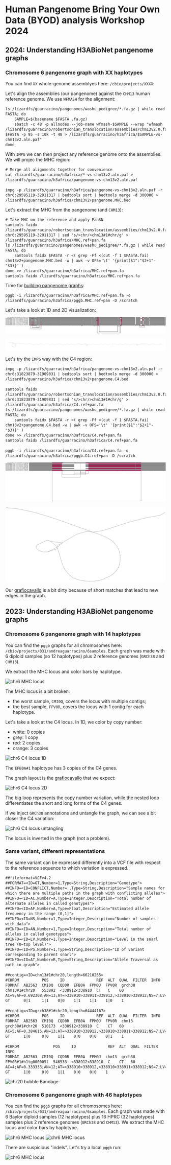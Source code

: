 # Human Pangenome Bring Your Own Data (BYOD) analysis Workshop 2024

## 2024: Understanding H3ABioNet pangenome graphs

### Chromosome 6 pangenome graph with XX haplotypes

You can find `XX` whole-genome assemblyes here: `/cbio/projects/XXXX`:

Let's align the assemblies (our pangenome) against the `CHM13` human reference genome. We use `WFMASH` for the alignment:

```shell
ls /lizardfs/guarracino/pangenomes/washu_pedigree/*.fa.gz | while read FASTA; do
    SAMPLE=$(basename $FASTA .fa.gz)
    sbatch -c 48 -p allnodes --job-name wfmash-$SAMPLE --wrap "wfmash /lizardfs/guarracino/robertsonian_translocation/assemblies/chm13v2.0.fa.gz $FASTA -p 95 -s 10k -t 48 > /lizardfs/guarracino/h3africa/$SAMPLE-vs-chm13v2.aln.paf"
done
```

With `IMPG` we can then project any reference genome onto the assemblies. We will projec the MHC region:

```shell
# Merge all alignments together for convenience
cat /lizardfs/guarracino/h3africa/*-vs-chm13v2.aln.paf > /lizardfs/guarracino/h3africa/pangenome-vs-chm13v2.aln.paf

impg -p /lizardfs/guarracino/h3africa/pangenome-vs-chm13v2.aln.paf -r chr6:29595119-32911317 | bedtools sort | bedtools merge -d 300000 > /lizardfs/guarracino/h3africa/chm13v2+pangenome.MHC.bed
```

Let's extract the MHC from the pangenome (and `CHM13`):

```shell
# Take MHC on the reference and apply PanSN
samtools faidx /lizardfs/guarracino/robertsonian_translocation/assemblies/chm13v2.0.fa.gz chr6:29595119-32911317 | sed 's/>chr/>chm13#1#chr/g' > /lizardfs/guarracino/h3africa/MHC.ref+pan.fa
ls /lizardfs/guarracino/pangenomes/washu_pedigree/*.fa.gz | while read FASTA; do
    samtools faidx $FASTA -r <( grep -Ff <(cut -f 1 $FASTA.fai) chm13v2+pangenome.MHC.bed -w | awk -v OFS='\t' '{print($1":"$2+1"-"$3)}' )
done >> /lizardfs/guarracino/h3africa/MHC.ref+pan.fa
samtools faidx /lizardfs/guarracino/h3africa/MHC.ref+pan.fa
```

Time for [building pangenome graphs](https://doi.org/10.1038/s41592-024-02430-3):

```shell
pggb -i /lizardfs/guarracino/h3africa/MHC.ref+pan.fa -o /lizardfs/guarracino/h3africa/pggb.MHC.ref+pan -D /scratch
```

Let's take a look at 1D and 2D visualization:


![chr6 MHC locus 1D](images/MHC.ref+pan.fa.bf3285f.11fba48.7b43761.smooth.final.og.viz_depth_multiqc.png)

![chr6 MHC locus 2D](images/MHC.ref+pan.fa.bf3285f.11fba48.7b43761.smooth.final.og.lay.draw.png)


Let's try the `IMPG` way with the C4 region:

```shell
impg -p /lizardfs/guarracino/h3africa/pangenome-vs-chm13v2.aln.paf -r chr6:31823879-31909831 | bedtools sort | bedtools merge -d 300000 > /lizardfs/guarracino/h3africa/chm13v2+pangenome.C4.bed

samtools faidx /lizardfs/guarracino/robertsonian_translocation/assemblies/chm13v2.0.fa.gz chr6:31823879-31909831 | sed 's/>chr/>chm13#1#chr/g' > /lizardfs/guarracino/h3africa/C4.ref+pan.fa
ls /lizardfs/guarracino/pangenomes/washu_pedigree/*.fa.gz | while read FASTA; do
    samtools faidx $FASTA -r <( grep -Ff <(cut -f 1 $FASTA.fai) chm13v2+pangenome.C4.bed -w | awk -v OFS='\t' '{print($1":"$2+1"-"$3)}' )
done >> /lizardfs/guarracino/h3africa/C4.ref+pan.fa
samtools faidx /lizardfs/guarracino/h3africa/C4.ref+pan.fa

pggb -i /lizardfs/guarracino/h3africa/C4.ref+pan.fa -o /lizardfs/guarracino/h3africa/pggb.C4.ref+pan -D /scratch
```

![chr6 C4 locus 1D](images/C4.ref+pan.fa.bf3285f.11fba48.7b43761.smooth.final.og.viz_depth_multiqc.png)

![chr6 C4 locus 2D](images/C4.ref+pan.fa.bf3285f.11fba48.7b43761.smooth.final.og.lay.draw.png)

Our [grafiocavallo](https://en.wikipedia.org/wiki/Caciocavallo) is a bit dirty because of short matches that lead to new edges in the graph.

## 2023: Understanding H3ABioNet pangenome graphs

### Chromosome 6 pangenome graph with 14 haplotypes

You can find the `pggb` graphs for all chromosomes here: `/cbio/projects/031/andreaguarracino/6samples`.
Each graph was made with 6 diploid samples (so 12 haplotypes) plus 2 reference genomes (`GRCh38` and `CHM13`).

We extract the MHC locus and color bars by haplotype.
 
![chr6 MHC locus](images/chr6.pan.MHC.png)

The MHC locus is a bit broken:
- the worst sample, `CMI0Q`, covers the locus with multiple contigs;
- the best sample, `FPV0R`, covers the locus with 1 contig for each haplotype.

Let's take a look at the C4 locus.
In 1D, we color by copy number:
- white: 0 copies
- grey: 1 copy
- red: 2 copies
- orange: 3 copies

![chr6 C4 locus 1D](images/chr6.pan.C4.sorted.m.png)

The `EFB0A#1` haplotype has 3 copies of the C4 genes.

The graph layout is the [grafiocavallo](https://en.wikipedia.org/wiki/Caciocavallo) that we expect:

![chr6 C4 locus 2D](images/chr6.pan.C4.sorted.2D.png)

The big loop represents the copy number variation, while the nested loop differentiates the short and long forms of the C4 genes.

If we inject `GRCh38` annotations and untangle the graph, we can see a bit closer the C4 variation:

![chr6 C4 locus untangling](images/chr6.pan.C4.untangling.png)

The locus is inverted in the graph (not a problem).

### Same variant, different representations

The same variant can be expressed differently into a VCF file with respect to the reference sequence to which variation is expressed.

```shell
##fileformat=VCFv4.2
##FORMAT=<ID=GT,Number=1,Type=String,Description="Genotype">
##INFO=<ID=CONFLICT,Number=.,Type=String,Description="Sample names for which there are multiple paths in the graph with conflicting alleles">
##INFO=<ID=AC,Number=A,Type=Integer,Description="Total number of alternate alleles in called genotypes">
##INFO=<ID=AF,Number=A,Type=Float,Description="Estimated allele frequency in the range (0,1]">
##INFO=<ID=NS,Number=1,Type=Integer,Description="Number of samples with data">
##INFO=<ID=AN,Number=1,Type=Integer,Description="Total number of alleles in called genotypes">
##INFO=<ID=LV,Number=1,Type=Integer,Description="Level in the snarl tree (0=top level)">
##INFO=<ID=PS,Number=1,Type=String,Description="ID of variant corresponding to parent snarl">
##INFO=<ID=AT,Number=R,Type=String,Description="Allele Traversal as path in graph">

##contig=<ID=chm13#1#chr20,length=66210255>
#CHROM          POS     ID              REF  ALT  QUAL  FILTER  INFO                                                                      FORMAT  AB2563  CMI0Q  CQD0R  EFB0A  FPM0J  FPV0R  grch38
chm13#1#chr20   553892  <338912<338910  CT   C    60    .       AC=9;AF=0.692308;AN=13;AT=>338910>338911>338912,>338910>338912;NS=7;LV=0  GT      0|1     1|1    0|0    1|1    1|1    1|0    1

##contig=<ID=grch38#1#chr20,length=64444167>
#CHROM          POS     ID              REF  ALT  QUAL  FILTER  INFO                                                                      FORMAT  AB2563  CMI0Q  CQD0R  EFB0A  FPM0J  FPV0R  chm13
grch38#1#chr20  510173  <338912<338910  C    CT   60    .       AC=5;AF=0.384615;AN=13;AT=>338910>338912,>338910>338911>338912;NS=7;LV=0  GT      1|0     0|0    1|1    0|0    0|0    0|1    1

#CHROM               POS     ID              REF  ALT  QUAL  FILTER  INFO                                                                      FORMAT  AB2563  CMI0Q  CQD0R  EFB0A  FPM0J  chm13  grch38
FPV0R#1#h1tg000005l  546533  <338912<338910  C    CT   60    .       AC=4;AF=0.333333;AN=12;AT=>338910>338912,>338910>338911>338912;NS=7;LV=0  GT      1|0     0|0    1|1    0|0    0|0    1      0
```

![chr20 bubble Bandage](images/6samples.littleBubble.Bandage.chr20.png)


### Chromosome 6 pangenome graph with 46 haplotypes

You can find the `pggb` graphs for all chromosomes here: `/cbio/projects/031/andreaguarracino/6samples`.
Each graph was made with 6 Baylor diploid samples (12 haplotypes) plus 16 HPRC (32 haplotypes) samples plus 2 reference genomes (`GRCh38` and `CHM13`).
We extract the MHC locus and color bars by haplotype.

![chr6 MHC locus](images/chr6.pan.MHC.46.png)
![chr6 MHC locus](images/chr6.pan.MHC.hack.png)

There are suspicious "indels". Let's try a local `pggb` run:

![chr6 MHC locus](images/chr6.pan.MHC.hack.2.png)

